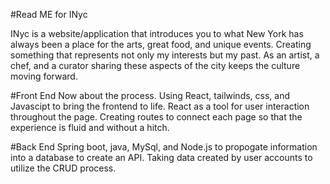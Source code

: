 #Read ME for INyc

INyc is a website/application that introduces you to what New York has always been
a place for the arts, great food, and unique events. Creating something that represents
not only my interests but my past. As an artist, a chef, and a curator sharing these
aspects of the city keeps the culture moving forward.

#Front End
Now about the process. Using React, tailwinds, css, and Javascipt to bring the frontend 
to life. React as a tool for user interaction throughout the page. Creating routes to connect
each page so that the experience is fluid and without a hitch. 

#Back End
Spring boot, java, MySql, and Node.js to propogate information into a database to create an API.
Taking data created by user accounts to utilize the CRUD process.